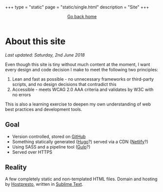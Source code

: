 +++
type = "static"
page = "static/single.html"
description = "Site"
+++
<header>
		<a href="/">Go back home</a>
	</header>
	<main>
		<h1>About this site</h1>
		<p><em>Last updated: Saturday, 2nd June 2018</em></p>
		<p>Even though this site is tiny without much content at the moment, I want every design and code decision I make to meet the following two principles:</p>
		<ol>
			<li>Lean and fast as possible - no unnecessary frameworks or third-party scripts, and no design decisions that contradict this</li>
			<li>Accessible - meets WCAG 2.0 AAA criteria and validates by W3C with no errors</li>
		</ol>
		<p>This is also a learning exercise to deepen my own understanding of web best practices and development tools.</p>
		<h2>Goal</h2>
		<ul>
			<li>Version controlled, stored on <a href="https://www.github.com" target="_blank">GitHub</a></li>
			<li>Something statically generated (<a href="https://gohugo.io" target="_blank">Hugo</a>?) served via a CDN (<a href="https://www.netlify.com" target="_blank">Netlify</a>?)</li>
			<li>Using SASS and a pipeline tool (<a href="https://gulpjs.com" target="_blank">Gulp</a>?)</li>
			<li>Served over HTTPS</li>
		</ul>
		<h2>Reality</h2>
		<p>A few completely static and non-templated HTML files. Domain and hosting by <a href="https://hostpresto.com/my/aff.php?aff=289">Hostpresto</a>, written in <a href="https://www.sublimetext.com">Sublime Text</a>.</p>
	</main>